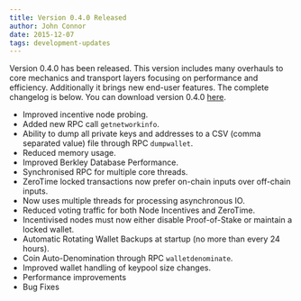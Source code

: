 ```yaml
---
title: Version 0.4.0 Released
author: John Connor
date: 2015-12-07
tags: development-updates
---
```

Version 0.4.0 has been released. This version includes many overhauls to core
mechanics and transport layers focusing on performance and efficiency.
Additionally it brings new end-user features. The complete changelog is below.
You can download version 0.4.0 [here](https://vcash.info).

- Improved incentive node probing.
- Added new RPC call `getnetworkinfo`.
- Ability to dump all private keys and addresses to a CSV (comma separated
  value) file through RPC `dumpwallet`.
- Reduced memory usage.
- Improved Berkley Database Performance.
- Synchronised RPC for multiple core threads.
- ZeroTime locked transactions now prefer on-chain inputs over off-chain inputs.
- Now uses multiple threads for processing asynchronous IO.
- Reduced voting traffic for both Node Incentives and ZeroTime.
- Incentivised nodes must now either disable Proof-of-Stake or maintain a
  locked wallet.
- Automatic Rotating Wallet Backups at startup (no more than every 24 hours).
- Coin Auto-Denomination through RPC `walletdenominate`.
- Improved wallet handling of keypool size changes.
- Performance improvements
- Bug Fixes
